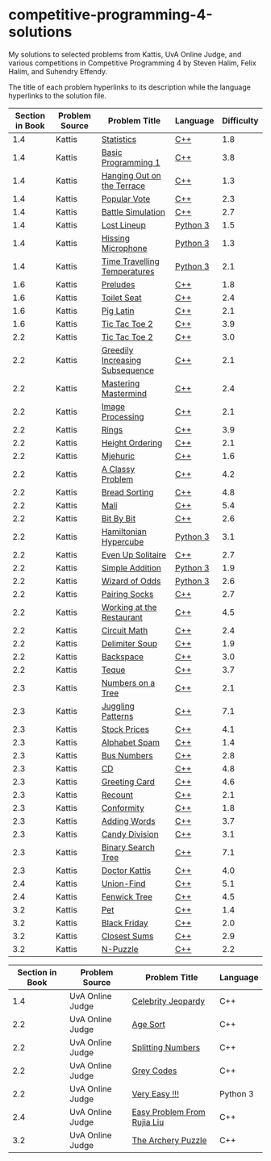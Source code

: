 # competitive-programming-4-solutions
My solutions to selected problems from Kattis, UvA Online Judge, and various competitions in Competitive Programming 4 by Steven Halim, Felix Halim, and Suhendry Effendy.

The title of each problem hyperlinks to its description while the language hyperlinks to the solution file. 

| Section in Book | Problem Source | Problem Title | Language | Difficulty |
| ------------- | ------------- | ------------- | ------------- | ------------- |
| 1.4 | Kattis | [Statistics](https://open.kattis.com/problems/statistics) | [C++](./Chapter%201/Kattis/statistics.cpp) | 1.8 |
| 1.4 | Kattis | [Basic Programming 1](https://open.kattis.com/problems/basicprogramming1) | [C++](./Chapter%201/Kattis/basicprogramming1.cpp)  | 3.8 |
| 1.4 | Kattis | [Hanging Out on the Terrace](https://open.kattis.com/problems/hangingout) | [C++](./Chapter%201/Kattis/hangingout.cpp) | 1.3 |
| 1.4 | Kattis | [Popular Vote](https://open.kattis.com/problems/vote) | [C++](./Chapter%201/Kattis/vote.cpp) | 2.3 |
| 1.4 | Kattis | [Battle Simulation](https://open.kattis.com/problems/battlesimulation) | [C++](./Chapter%201/Kattis/battlesimulation.cpp) | 2.7 |
| 1.4 | Kattis | [Lost Lineup](https://open.kattis.com/problems/lostlineup) | [Python 3](./Chapter%201/Kattis/lostlineup.py) | 1.5 |
| 1.4 | Kattis | [Hissing Microphone](https://open.kattis.com/problems/hissingmicrophone) | [Python 3](./Chapter%201/Kattis/hissingmicrophone.py) | 1.3 |
| 1.4 | Kattis | [Time Travelling Temperatures](https://open.kattis.com/problems/temperature) | [Python 3](./Chapter%201/Kattis/temperature.py) | 2.1 |
| 1.6 | Kattis | [Preludes](https://open.kattis.com/problems/chopin) | [C++](./Chapter%201/Kattis/chopin.cpp) | 1.8 |
| 1.6 | Kattis | [Toilet Seat](https://open.kattis.com/problems/toilet) | [C++](./Chapter%201/Kattis/toilet.cpp) | 2.4 |
| 1.6 | Kattis | [Pig Latin](https://open.kattis.com/problems/piglatin) | [C++](./Chapter%201/Kattis/piglatin.cpp) | 2.1 |
| 1.6 | Kattis | [Tic Tac Toe 2](https://open.kattis.com/problems/piglatin) | [C++](./Chapter%201/Kattis/tictactoe2.cpp) | 3.9 |
| 2.2 | Kattis | [Tic Tac Toe 2](https://open.kattis.com/problems/chess) | [C++](./Chapter%201/Kattis/chess.cpp) | 3.0 |
| 2.2 | Kattis | [Greedily Increasing Subsequence](https://open.kattis.com/problems/chess) | [C++](./Chapter%202/Kattis/greedilyincreasing.cpp) | 2.1 |
| 2.2 | Kattis | [Mastering Mastermind](https://open.kattis.com/problems/mastermind) | [C++](./Chapter%202/Kattis/mastermind.cpp) | 2.4 |
| 2.2 | Kattis | [Image Processing](https://open.kattis.com/problems/imageprocessing) | [C++](./Chapter%202/Kattis/imageprocessing.cpp) | 2.1 |
| 2.2 | Kattis | [Rings](https://open.kattis.com/problems/rings) | [C++](./Chapter%202/Kattis/rings2.cpp) | 3.9 |
| 2.2 | Kattis | [Height Ordering](https://open.kattis.com/problems/heightordering) | [C++](./Chapter%202/Kattis/height.cpp) | 2.1 |
| 2.2 | Kattis | [Mjehuric](https://open.kattis.com/problems/mjehuric) | [C++](./Chapter%202/Kattis/mjehuric.cpp) | 1.6 |
| 2.2 | Kattis | [A Classy Problem](https://open.kattis.com/problems/classy) | [C++](./Chapter%202/Kattis/classy.cpp) | 4.2 |
| 2.2 | Kattis | [Bread Sorting](https://open.kattis.com/problems/bread) | [C++](./Chapter%202/Kattis/bread.cpp) | 4.8 |
| 2.2 | Kattis | [Mali](https://open.kattis.com/problems/mali) | [C++](./Chapter%202/Kattis/mali.cpp) | 5.4 |
| 2.2 | Kattis | [Bit By Bit](https://open.kattis.com/problems/bitbybit) | [C++](./Chapter%202/Kattis/bitbybit.cpp) | 2.6 |
| 2.2 | Kattis | [Hamiltonian Hypercube](https://open.kattis.com/problems/hypercube) | [Python 3](./Chapter%202/Kattis/hypercube.py) | 3.1 |
| 2.2 | Kattis | [Even Up Solitaire](https://open.kattis.com/problems/evenup) | [C++](./Chapter%202/Kattis/evenup.cpp) | 2.7 |
| 2.2 | Kattis | [Simple Addition](https://open.kattis.com/problems/simpleaddition) | [Python 3](./Chapter%202/Kattis/simpleaddition.py) | 1.9 |
| 2.2 | Kattis | [Wizard of Odds](https://open.kattis.com/problems/wizardofodds) | [Python 3](./Chapter%202/Kattis/wizardofodds.py) | 2.6 |
| 2.2 | Kattis | [Pairing Socks](https://open.kattis.com/problems/pairingsocks) | [C++](./Chapter%202/Kattis/pairingsocks.cpp) | 2.7 |
| 2.2 | Kattis | [Working at the Restaurant](https://open.kattis.com/problems/restaurant) | [C++](./Chapter%202/Kattis/restaurant.cpp) | 4.5 |
| 2.2 | Kattis | [Circuit Math](https://open.kattis.com/problems/circuitmath) | [C++](./Chapter%202/Kattis/circuitmath.cpp) | 2.4 |
| 2.2 | Kattis | [Delimiter Soup](https://open.kattis.com/problems/delimitersoup) | [C++](./Chapter%202/Kattis/delimitersoup.cpp) | 1.9 |
| 2.2 | Kattis | [Backspace](https://open.kattis.com/problems/backspace) | [C++](./Chapter%202/Kattis/backspace.cpp) | 3.0 |
| 2.2 | Kattis | [Teque](https://open.kattis.com/problems/teque) | [C++](./Chapter%202/Kattis/teque.cpp) | 3.7 |
| 2.3 | Kattis | [Numbers on a Tree](https://open.kattis.com/problems/numbertree) | [C++](./Chapter%202/Kattis/numbertree.cpp) | 2.1 |
| 2.3 | Kattis | [Juggling Patterns](https://open.kattis.com/problems/jugglingpatterns) | [C++](./Chapter%202/Kattis/jugglingpatterns.cpp) | 7.1 |
| 2.3 | Kattis | [Stock Prices](https://open.kattis.com/problems/stockprices) | [C++](./Chapter%202/Kattis/stockprices.cpp) | 4.1 |
| 2.3 | Kattis | [Alphabet Spam](https://open.kattis.com/problems/alphabetspam) | [C++](./Chapter%202/Kattis/alphabetspam.cpp) | 1.4 |
| 2.3 | Kattis | [Bus Numbers](https://open.kattis.com/problems/busnumbers) | [C++](./Chapter%202/Kattis/busnumbers.cpp) | 2.8 |
| 2.3 | Kattis | [CD](https://open.kattis.com/problems/cd) | [C++](./Chapter%202/Kattis/cd.cpp) | 4.8 |
| 2.3 | Kattis | [Greeting Card](https://open.kattis.com/problems/greetingcard) | [C++](./Chapter%202/Kattis/greetingcard.cpp) | 4.6 |
| 2.3 | Kattis | [Recount](https://open.kattis.com/problems/recount) | [C++](./Chapter%202/Kattis/recount.cpp) | 2.1 |
| 2.3 | Kattis | [Conformity](https://open.kattis.com/problems/conformity) | [C++](./Chapter%202/Kattis/conformity.cpp) | 1.8 |
| 2.3 | Kattis | [Adding Words](https://open.kattis.com/problems/addingwords) | [C++](./Chapter%202/Kattis/addingwords.cpp) | 3.7 |
| 2.3 | Kattis | [Candy Division](https://open.kattis.com/problems/candydivision) | [C++](./Chapter%202/Kattis/candydivision.cpp) | 3.1 |
| 2.3 | Kattis | [Binary Search Tree](https://open.kattis.com/problems/bst) | [C++](./Chapter%202/Kattis/bst.cpp) | 7.1 |
| 2.3 | Kattis | [Doctor Kattis](https://open.kattis.com/problems/addingwords) | [C++](./Chapter%202/Kattis/doctorkattis.cpp) | 4.0 |
| 2.4 | Kattis | [Union-Find](https://open.kattis.com/problems/unionfind) | [C++](./Chapter%202/Kattis/unionfind.cpp) | 5.1 |
| 2.4 | Kattis | [Fenwick Tree](https://open.kattis.com/problems/fenwick) | [C++](./Chapter%202/Kattis/fenwick.cpp) | 4.5 |
| 3.2 | Kattis | [Pet](https://open.kattis.com/problems/pet) | [C++](./Chapter%202/Kattis/pet.py) | 1.4 |
| 3.2 | Kattis | [Black Friday](https://open.kattis.com/problems/blackfriday) | [C++](./Chapter%202/Kattis/blackfriday.cpp) | 2.0 |
| 3.2 | Kattis | [Closest Sums](https://open.kattis.com/problems/closestsums) | [C++](./Chapter%202/Kattis/closestsums.cpp) | 2.9 |
| 3.2 | Kattis | [N-Puzzle](https://open.kattis.com/problems/npuzzle) | [C++](./Chapter%202/Kattis/npuzzle.cpp) | 2.2 |

| Section in Book | Problem Source | Problem Title | Language |
| ------------- | ------------- | ------------- | ------------- |
| 1.4 | UvA Online Judge | [Celebrity Jeopardy](./Chapter%201/UvA/jeopardy.cpp) | C++ |
| 2.2 | UvA Online Judge | [Age Sort](./Chapter%202/UvA/agesort.cpp) | C++ |
| 2.2 | UvA Online Judge | [Splitting Numbers](./Chapter%202/UvA/split.cpp) | C++ |
| 2.2 | UvA Online Judge | [Grey Codes](./Chapter%202/UvA/greycodes.cpp) | C++ |
| 2.2 | UvA Online Judge | [Very Easy !!!](./Chapter%202/UvA/veryeasy.py) | Python 3 |
| 2.4 | UvA Online Judge | [Easy Problem From Rujia Liu](./Chapter%202/UvA/easy.cpp) | C++ |
| 3.2 | UvA Online Judge | [The Archery Puzzle](./Chapter%203/UvA/archery.cpp) | C++ |












